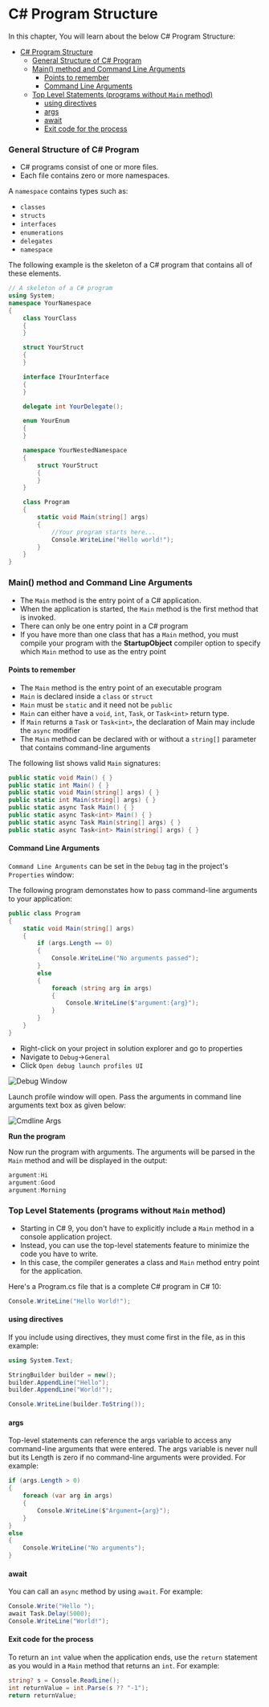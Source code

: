 # C# Program Structure

In this chapter, You will learn about the below C# Program Structure: 

- [C# Program Structure](#c-program-structure)
    - [General Structure of C# Program](#general-structure-of-c-program)
    - [Main() method and Command Line Arguments](#main-method-and-command-line-arguments)
      - [Points to remember](#points-to-remember)
      - [Command Line Arguments](#command-line-arguments)
    - [Top Level Statements (programs without `Main` method)](#top-level-statements-programs-without-main-method)
      - [using directives](#using-directives)
      - [args](#args)
      - [await](#await)
      - [Exit code for the process](#exit-code-for-the-process)


### General Structure of C# Program

* C# programs consist of one or more files. 
* Each file contains zero or more namespaces.

A `namespace` contains types such as:
  * `classes`
  * `structs`
  * `interfaces`
  * `enumerations`
  * `delegates`
  * `namespace`

The following example is the skeleton of a C# program that contains all of these elements.

```cs
// A skeleton of a C# program
using System;
namespace YourNamespace
{
    class YourClass
    {
    }

    struct YourStruct
    {
    }

    interface IYourInterface
    {
    }

    delegate int YourDelegate();

    enum YourEnum
    {
    }

    namespace YourNestedNamespace
    {
        struct YourStruct
        {
        }
    }

    class Program
    {
        static void Main(string[] args)
        {
            //Your program starts here...
            Console.WriteLine("Hello world!");
        }
    }
}
```
### Main() method and Command Line Arguments

* The `Main` method is the entry point of a C# application. 
* When the application is started, the `Main` method is the first method that is invoked.
* There can only be one entry point in a C# program
* If you have more than one class that has a `Main` method, you must compile your program with the **StartupObject** compiler option to specify which `Main` method to use as the entry point

#### Points to remember
* The `Main` method is the entry point of an executable program
* `Main` is declared inside a `class` or `struct`
* `Main` must be `static` and it need not be `public`
* `Main` can either have a `void`, `int`, `Task`, or `Task<int>` return type.
* If `Main` returns a `Task` or `Task<int>`, the declaration of Main may include the `async` modifier
* The `Main` method can be declared with or without a `string[]` parameter that contains command-line arguments

The following list shows valid `Main` signatures:

```cs
public static void Main() { }
public static int Main() { }
public static void Main(string[] args) { }
public static int Main(string[] args) { }
public static async Task Main() { }
public static async Task<int> Main() { }
public static async Task Main(string[] args) { }
public static async Task<int> Main(string[] args) { }
```

#### Command Line Arguments

`Command Line Arguments` can be set in the `Debug` tag in the project's `Properties` window:

The following program demonstates how to pass command-line arguments to your application:

```cs
public class Program
{
    static void Main(string[] args)
    {
        if (args.Length == 0)
        {
            Console.WriteLine("No arguments passed");
        }
        else 
        {
            foreach (string arg in args)
            {
                Console.WriteLine($"argument:{arg}");
            }
        }
    }      
} 
```
* Right-click on your project in solution explorer and go to properties
* Navigate to `Debug`->`General`
* Click `Open debug launch profiles UI`

![Debug Window](../CSharpProgramStructure/Images/GPS1.png)

Launch profile window will open. Pass the arguments in command line arguments text box as given below:

![Cmdline Args](../CSharpProgramStructure/Images/GPS2.png)

**Run the program**

Now run the program with arguments. The arguments will be parsed  in the `Main` method and will be displayed in the output:

```cs
argument:Hi
argument:Good
argument:Morning
```
### Top Level Statements (programs without `Main` method)
* Starting in C# 9, you don't have to explicitly include a `Main` method in a console application project. 
* Instead, you can use the top-level statements feature to minimize the code you have to write. 
* In this case, the compiler generates a class and `Main` method entry point for the application.

Here's a Program.cs file that is a complete C# program in C# 10:

```cs
Console.WriteLine("Hello World!");
```

#### using directives
If you include using directives, they must come first in the file, as in this example:

```cs
using System.Text;

StringBuilder builder = new();
builder.AppendLine("Hello");
builder.AppendLine("World!");

Console.WriteLine(builder.ToString());
```
#### args
Top-level statements can reference the args variable to access any command-line arguments that were entered. The args variable is never null but its Length is zero if no command-line arguments were provided. For example:

```cs
if (args.Length > 0)
{
    foreach (var arg in args)
    {
        Console.WriteLine($"Argument={arg}");
    }
}
else
{
    Console.WriteLine("No arguments");
}
```

#### await
You can call an `async` method by using `await`. For example:

```cs
Console.Write("Hello ");
await Task.Delay(5000);
Console.WriteLine("World!");
```

#### Exit code for the process
To return an `int` value when the application ends, use the `return` statement as you would in a `Main` method that returns an `int`. For example:

```cs
string? s = Console.ReadLine();
int returnValue = int.Parse(s ?? "-1");
return returnValue;
```